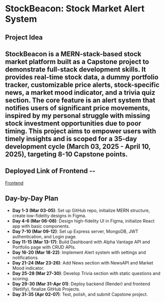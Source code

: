 # StockBeacon: Stock Market Alert System

## Project Idea
StockBeacon is a MERN-stack-based stock market platform built as a Capstone project to demonstrate full-stack development skills. It provides real-time stock data, a dummy portfolio tracker, customizable price alerts, stock-specific news, a market mood indicator, and a trivia quiz section. The core feature is an alert system that notifies users of significant price movements, inspired by my personal struggle with missing stock investment opportunities due to poor timing. This project aims to empower users with timely insights and is scoped for a 35-day development cycle (March 03, 2025 - April 10, 2025), targeting 8-10 Capstone points.
---

## Deployed Link of Frontend --

[Frontend](https://stockbeacon.netlify.app/)


## Day-by-Day Plan
- **Day 1-3 (Mar 03-05)**: Set up GitHub repo, initialize MERN structure, create low-fidelity designs in Figma.
- **Day 4-6 (Mar 06-08)**: Design high-fidelity UI in Figma, initialize React app with basic components.
- **Day 7-10 (Mar 09-12)**: Set up Express server, MongoDB, JWT authentication, and Login page.
- **Day 11-15 (Mar 13-17)**: Build Dashboard with Alpha Vantage API and Portfolio page with CRUD APIs.
- **Day 16-20 (Mar 18-22)**: Implement Alert system with settings and notifications.
- **Day 21-24 (Mar 23-26)**: Add News section with NewsAPI and Market Mood indicator.
- **Day 25-28 (Mar 27-30)**: Develop Trivia section with static questions and scoring.
- **Day 29-30 (Mar 31-Apr 01)**: Deploy backend (Render) and frontend (Netlify), finalize GitHub Projects.
- **Day 31-35 (Apr 02-07)**: Test, polish, and submit Capstone project.